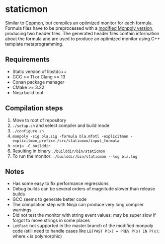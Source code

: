 # staticmon

Similar to [Cppmon](https://github.com/matthieugras/cppmon), but compiles an optimized monitor for each formula.
Formula files have to be preprocessed with a [modified Monpoly version](https://github.com/matthieugras/monpoly), producing two header files. The generated header files contain information about the formula and are used to produce an optimized monitor using C++ template metaprogramming.

## Requirements
  - Static version of libstdc++
  - GCC >= 11 or Clang >= 13
  - Conan package manager
  - CMake >= 3.22
  - Ninja build tool

## Compilation steps
1. Move to root of repository
2. `./setup.sh` and select compiler and build mode
3. `./configure.sh`
5. `monpoly -sig bla.sig -formula bla.mfotl -explicitmon -explicitmon_prefix=./src/staticmon/input_formula`
6. `ninja -C builddir`
7. Resulting in binary `./builddir/bin/staticmon`
8. To run the monitor: `./builddir/bin/staticmon --log bla.log`

## Notes
- Has some easy to fix performance regressions
- Debug builds can be several orders of magnitude slower than release builds
- GCC seems to generate better code
- The compilation step with Ninja can produce very long compiler warnings
- Did not test the monitor with string event values; may be super slow if forgot to move strings in some places
- `LetPast` not supported in the master branch of the modified monpoly code (still need to handle cases like `LETPAST P(x) = PREV P(x) IN P(x)`; where `x` is polymorphic)

